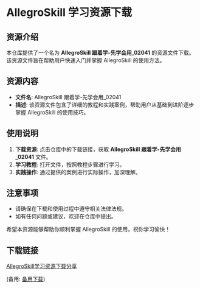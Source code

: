 # AllegroSkill 学习资源下载

## 资源介绍

本仓库提供了一个名为 **AllegroSkill 跟着学-先学会用_02041** 的资源文件下载。该资源文件旨在帮助用户快速入门并掌握 AllegroSkill 的使用方法。

## 资源内容

- **文件名**: AllegroSkill 跟着学-先学会用_02041
- **描述**: 该资源文件包含了详细的教程和实践案例，帮助用户从基础到进阶逐步掌握 AllegroSkill 的使用技巧。

## 使用说明

1. **下载资源**: 点击仓库中的下载链接，获取 **AllegroSkill 跟着学-先学会用_02041** 文件。
2. **学习教程**: 打开文件，按照教程步骤进行学习。
3. **实践操作**: 通过提供的案例进行实际操作，加深理解。

## 注意事项

- 请确保在下载和使用过程中遵守相关法律法规。
- 如有任何问题或建议，欢迎在仓库中提出。

希望本资源能够帮助你顺利掌握 AllegroSkill 的使用，祝你学习愉快！

## 下载链接
[AllegroSkill学习资源下载分享](https://pan.quark.cn/s/fc828d372ed6) 

(备用: [备用下载](https://pan.baidu.com/s/1tb8zxq9AUxHhHu0PSoioGA?pwd=1234))
